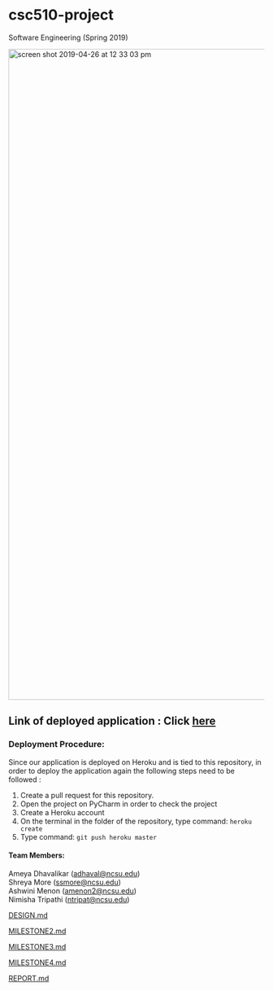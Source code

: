 # csc510-project
Software Engineering (Spring 2019)

<img width="1280" alt="screen shot 2019-04-26 at 12 33 03 pm" src="https://media.github.ncsu.edu/user/10688/files/355de200-6823-11e9-895e-63ed3f07f86d">

## Link of deployed application : Click [here](http://github-viz.herokuapp.com/)

### Deployment Procedure:
Since our application is deployed on Heroku and is tied to this repository, in order to deploy the application again the following steps need to be followed :
1. Create a pull request for this repository.
2. Open the project on PyCharm in order to check the project
3. Create a Heroku account
4. On the terminal in the folder of the repository, type command:  `heroku create`
5. Type command: `git push heroku master`


#### Team Members:
Ameya Dhavalikar (<adhaval@ncsu.edu>)  
Shreya More (<ssmore@ncsu.edu>)  
Ashwini Menon (<amenon2@ncsu.edu>)  
Nimisha Tripathi (<ntripat@ncsu.edu>)  

 [DESIGN.md](https://github.com/ashwini95menon/Github-Analytics-portal/blob/master/DESIGN.md)

 [MILESTONE2.md](https://github.ncsu.edu/adhaval/csc510-project/blob/master/MILESTONE2.md)

 [MILESTONE3.md](https://github.ncsu.edu/adhaval/csc510-project/blob/master/MILESTONE3.md)

 [MILESTONE4.md](https://github.ncsu.edu/adhaval/csc510-project/blob/master/MILESTONE4.md)

 [REPORT.md](https://github.ncsu.edu/adhaval/csc510-project/blob/master/REPORT.md)
